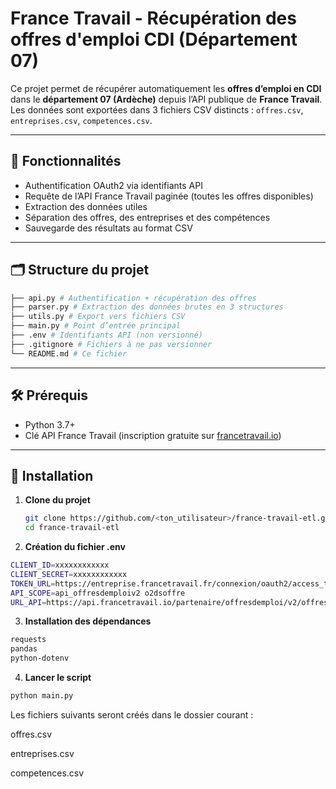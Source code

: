 # France Travail - Récupération des offres d'emploi CDI (Département 07)

Ce projet permet de récupérer automatiquement les **offres d’emploi en CDI** dans le **département 07 (Ardèche)** depuis l’API publique de **France Travail**.  
Les données sont exportées dans 3 fichiers CSV distincts : `offres.csv`, `entreprises.csv`, `competences.csv`.

---

## 🚀 Fonctionnalités

- Authentification OAuth2 via identifiants API
- Requête de l’API France Travail paginée (toutes les offres disponibles)
- Extraction des données utiles
- Séparation des offres, des entreprises et des compétences
- Sauvegarde des résultats au format CSV

---

## 🗂️ Structure du projet
```bash
├── api.py # Authentification + récupération des offres
├── parser.py # Extraction des données brutes en 3 structures
├── utils.py # Export vers fichiers CSV
├── main.py # Point d’entrée principal
├── .env # Identifiants API (non versionné)
├── .gitignore # Fichiers à ne pas versionner
└── README.md # Ce fichier
```

---

## 🛠️ Prérequis

- Python 3.7+
- Clé API France Travail (inscription gratuite sur [francetravail.io](https://www.francetravail.io/))

---

## 🧪 Installation

1. **Clone du projet**
   ```bash
   git clone https://github.com/<ton_utilisateur>/france-travail-etl.git
   cd france-travail-etl
   ```

2. **Création du fichier .env** 
```bash
CLIENT_ID=xxxxxxxxxxxx
CLIENT_SECRET=xxxxxxxxxxxx
TOKEN_URL=https://entreprise.francetravail.fr/connexion/oauth2/access_token?realm=/partenaire
API_SCOPE=api_offresdemploiv2 o2dsoffre
URL_API=https://api.francetravail.io/partenaire/offresdemploi/v2/offres/search
```

3. **Installation des dépendances** 
```bash
requests
pandas
python-dotenv
```

4. **Lancer le script**
```bash
python main.py
```

Les fichiers suivants seront créés dans le dossier courant :

offres.csv

entreprises.csv

competences.csv

